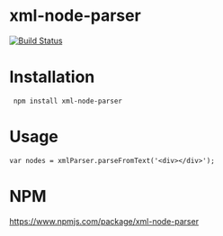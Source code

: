 # xml-node-parser

[![Build Status](https://travis-ci.org/samick17/xml-node-parser.svg?branch=master)](https://travis-ci.org/samick17/xml-node-parser)

# Installation

```  npm install xml-node-parser ```

# Usage
``` var nodes = xmlParser.parseFromText('<div></div>'); ```

# NPM
https://www.npmjs.com/package/xml-node-parser